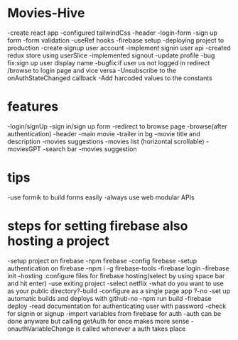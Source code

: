 # Movies-Hive
-create react app
-configured tailwindCss
-header
-login-form
-sign up form
-form validation
-useRef hooks
-firebase setup
-deploying project to production
-create signup user account
-implement signin user api
-created redux store using userSlice
-implemented signout 
-update profile
-bug fix:sign up user display name
-bugfix:if user us not logged in redirect /browse to login page and vice versa
-Unsubscribe to the onAuthStateChanged callback
-Add harcoded values to the constants 

# features 
-login/signUp
    -sign in/sign up form
    -redirect to browse page
-browse(after authentication)
    -header
    -main movie
        -trailer in bg
        -movie title and description
    -movies suggestions
        -movies list (horizontal scrollable)
-moviesGPT
    -search bar
    -movies suggestion

# tips 
-use formik to build forms easily
-always use web modular APIs

# steps for setting firebase also hosting a project
-setup project on firebase 
-npm firebase
-config firebase
-setup authentication on firebase
-npm i -g firebase-tools
-firebase login
-firebase init
-hosting :configure files for firebase hosting(select by using space bar and hit enter)
-use exiting project
-select netflix
-what do you want to use as your public directory?-build
-configure as a single page app ?-no
-set up automatic builds and deploys with github-no
-npm run build 
-firebase deploy
-read documentation for authenticating user with password
-check for signin or signup
-import variables from firebase for auth
-auth can be done anyware but calling getAuth for once makes more sense
-onauthVariableChange is called whenever a auth takes place